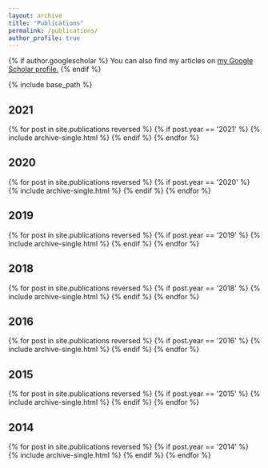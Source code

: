 ```yaml
---
layout: archive
title: "Publications"
permalink: /publications/
author_profile: true
---
```


{% if author.googlescholar %}
  You can also find my articles on <u><a href="{{author.googlescholar}}">my Google Scholar profile</a>.</u>
{% endif %}

{% include base_path %}


<h2>2021</h2>
{% for post in site.publications reversed %}
  {% if post.year == '2021' %}
      {% include archive-single.html %}
  {% endif %}
{% endfor %}

<h2>2020</h2>
{% for post in site.publications reversed %}
  {% if post.year == '2020' %}
      {% include archive-single.html %}
  {% endif %}
{% endfor %}

<h2>2019</h2>
{% for post in site.publications reversed %}
  {% if post.year == '2019' %}
      {% include archive-single.html %}
  {% endif %}
{% endfor %}

<h2>2018</h2>
{% for post in site.publications reversed %}
  {% if post.year == '2018' %}
      {% include archive-single.html %}
  {% endif %}
{% endfor %}

<h2>2016</h2>
{% for post in site.publications reversed %}
  {% if post.year == '2016' %}
      {% include archive-single.html %}
  {% endif %}
{% endfor %}

<h2>2015</h2>
{% for post in site.publications reversed %}
  {% if post.year == '2015' %}
      {% include archive-single.html %}
  {% endif %}
{% endfor %}

<h2>2014</h2>
{% for post in site.publications reversed %}
  {% if post.year == '2014' %}
      {% include archive-single.html %}
  {% endif %}
{% endfor %}

<!-- <h2>2013</h2>
{% for post in site.publications reversed %}
  {% if post.year == '2013' %}
      {% include archive-single.html %}
  {% endif %}
{% endfor %}

 -->